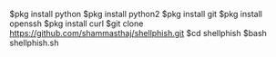 $pkg install python
$pkg install python2
$pkg install git
$pkg install openssh
$pkg install curl
$git clone https://github.com/shammasthaj/shellphish.git
$cd shellphish
$bash shellphish.sh

